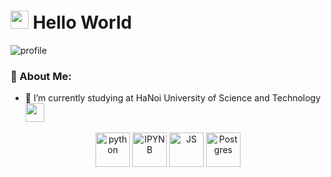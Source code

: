 # <img src="https://github.com/TheDudeThatCode/TheDudeThatCode/blob/master/Assets/Hi.gif" width="29px"> Hello World
![profile](https://user-images.githubusercontent.com/51481016/111436937-1cbb8580-8735-11eb-9b5f-14ebd7b46f56.gif)

### 🤵 About Me:

- 🔭 I’m currently studying at HaNoi University of Science and Technology
      <img src="https://media.giphy.com/media/WUlplcMpOCEmTGBtBW/giphy.gif" width="30">

<!---     
- 🌱 I’m currently learning everything 
- 🤔 I’m looking for help with ...
- 💬 Ask me about ...
- 📫 How to reach me: ...
- 😄 Pronouns: ...
- ⚡ Fun fact: ...

--->
<p align="center">
   <img src="https://www.vectorlogo.zone/logos/python/python-icon.svg" alt="python" width="55" height="55"/>
   <img src="https://www.vectorlogo.zone/logos/jupyter/jupyter-icon.svg" alt="IPYNB" width="55" height="55"/> 
   <img src="https://www.vectorlogo.zone/logos/javascript/javascript-icon.svg" alt="JS" width="55" height="55"/>
   <img src="https://www.vectorlogo.zone/logos/postgresql/postgresql-icon.svg" alt="Postgres" width="55" height="55"/>
</p>  

